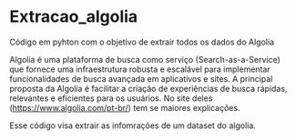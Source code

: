 # Extracao_algolia
Código em pyhton com o objetivo de extrair todos os dados do Algolia

Algolia é uma plataforma de busca como serviço (Search-as-a-Service) que fornece uma infraestrutura robusta e escalável para implementar funcionalidades de busca avançada em aplicativos e sites. A principal proposta da Algolia é facilitar a criação de experiências de busca rápidas, relevantes e eficientes para os usuários. No site deles (https://www.algolia.com/pt-br/) tem se maiores explicações.

Esse código visa extrair as infomrações de um dataset do algolia.

